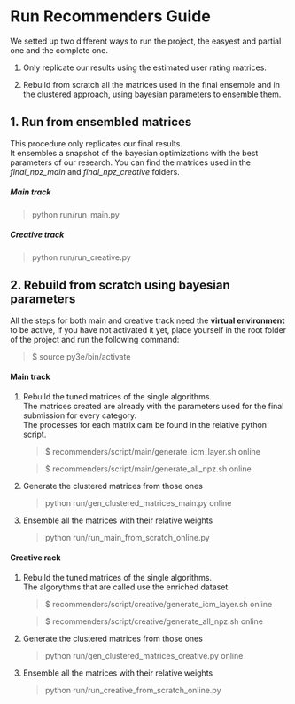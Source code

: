 # Run Recommenders Guide

We setted up two different ways to run the project, the easyest and partial one and the complete one.

  1. Only replicate our results using the estimated user rating matrices. 
  
  2. Rebuild from scratch all the matrices used in the final ensemble and in the clustered approach, using bayesian parameters to ensemble them.
  
 
## 1. Run from ensembled matrices

This procedure only replicates our final results. <br/>
It ensembles a snapshot of the bayesian optimizations with the best parameters of our research.
You can find the matrices used in the *final_npz_main* and *final_npz_creative* folders. 
 
##### Main track
> python run/run_main.py
##### Creative track
> python run/run_creative.py

## 2. Rebuild from scratch using bayesian parameters
 
All the steps for both main and creative track need the **virtual environment** to be active, if you have not activated it yet,
place yourself in the root folder of the project and run the following command:
> $  source py3e/bin/activate

#### Main track

1. Rebuild the tuned matrices of the single algorithms.<br/>
The matrices created are already with the parameters used for the final submission for every category. <br/>
The processes for each matrix cam be found in the relative python script.

    > $ recommenders/script/main/generate_icm_layer.sh online
    
    > $ recommenders/script/main/generate_all_npz.sh online
    
2. Generate the clustered matrices from those ones

    > python run/gen_clustered_matrices_main.py online
    
3. Ensemble all the matrices with their relative weights

    > python run/run_main_from_scratch_online.py
    

#### Creative rack

1. Rebuild the tuned matrices of the single algorithms.<br/> The algorythms that are called use the enriched dataset.

    > $ recommenders/script/creative/generate_icm_layer.sh online
    
    > $ recommenders/script/creative/generate_all_npz.sh online
     
2. Generate the clustered matrices from those ones

    > python run/gen_clustered_matrices_creative.py online
    
3. Ensemble all the matrices with their relative weights

    > python run/run_creative_from_scratch_online.py   
    
   

